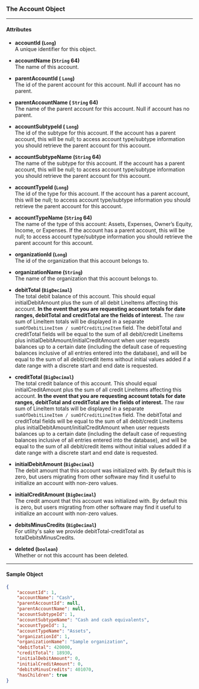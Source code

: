 ### The Account Object
___
#### Attributes
- **accountId (`Long`)**<br/>
A unique identifier for this object. 

- **accountName (`String` 64)**<br/>
The name of this account.

- **parentAccountId ( `Long`)**<br/>
The id of the parent account for this account. Null if account has no parent.

- **parentAccountName ( `String` 64)**<br/>
The name of the parent account for this account. Null if account has no parent.

- **accountSubtypeId ( `Long`)**<br/>
The id of the subtype for this account. If the account has a parent account, this will be null; to access account type/subtype information you should retrieve the parent account for this account.

- **accountSubtypeName (`String` 64)**<br/>
The name of the subtype for this account. If the account has a parent account, this will be null; to access account type/subtype information you should retrieve the parent account for this account.

- **accountTypeId (`Long`)**<br/>
The id of the type for this account. If the account has a parent account, this will be null; to access account type/subtype information you should retrieve the parent account for this account.

- **accountTypeName (`String` 64)**<br/>
The name of the type of this account: Assets, Expenses, Owner’s Equity, Income, or Expenses. If the account has a parent account, this will be null; to access account type/subtype information you should retrieve the parent account for this account.

- **organizationId (`Long`)** <br/>
The id of the organization that this account belongs to.

- **organizationName (`String`)** <br/>
The name of the organization that this account belongs to.

- **debitTotal (`BigDecimal`)** <br/>
The total debit balance of this account. This should equal initialDebitAmount plus the sum of all debit LineItems affecting this account. **In the event that you are requesting account totals for date ranges, debitTotal and creditTotal are the fields of interest.** The raw sum of LineItem totals will be displayed in a separate `sumOfDebitLineItem / sumOfCreditLineItem` field. The debitTotal and creditTotal fields will be equal to the sum of all debit/credit LineItems plus initialDebitAmount/initialCreditAmount when user requests balances up to a certain date (including the default case of requesting balances inclusive of all entries entered into the database), and will be equal to the sum of all debit/credit items without initial values added if a date range with a discrete start and end date is requested.

- **creditTotal (`BigDecimal`)** <br/>
The total credit balance of this account. This should equal initialCreditAmount plus the sum of all credit LineItems affecting this account. **In the event that you are requesting account totals for date ranges, debitTotal and creditTotal are the fields of interest.** The raw sum of LineItem totals will be displayed in a separate `sumOfDebitLineItem / sumOfCreditLineItem` field. The debitTotal and creditTotal fields will be equal to the sum of all debit/credit LineItems plus initialDebitAmount/initialCreditAmount when user requests balances up to a certain date (including the default case of requesting balances inclusive of all entries entered into the database), and will be equal to the sum of all debit/credit items without initial values added if a date range with a discrete start and end date is requested.

- **initialDebitAmount (`BigDecimal`)** <br/>
The debit amount that this account was initialized with. By default this is zero, but users migrating from other software may find it useful to initialize an account with non-zero values.

- **initialCreditAmount (`BigDecimal`)** <br/>
The credit amount that this account was initialized with. By default this is zero, but users migrating from other software may find it useful to initialize an account with non-zero values.

- **debitsMinusCredits (`BigDecimal`)** <br/>
For utility's sake we provide debitTotal-creditTotal as totalDebitsMinusCredits.

- **deleted (`boolean`)** <br/>
Whether or not this account has been deleted.
___
#### Sample Object
```json
{
    "accountId": 1,
    "accountName": "Cash",
    "parentAccountId": null,
    "parentAccountName": null,
    "accountSubtypeId": 1,
    "accountSubtypeName": "Cash and cash equivalents",
    "accountTypeId": 1,
    "accountTypeName": "Assets",
    "organizationId": 1,
    "organizationName": "Sample organization",
    "debitTotal": 420000,
    "creditTotal": 18930,
    "initialDebitAmount": 0,
    "initialCreditAmount": 0,
    "debitsMinusCredits": 401070,
    "hasChildren": true
}
```
